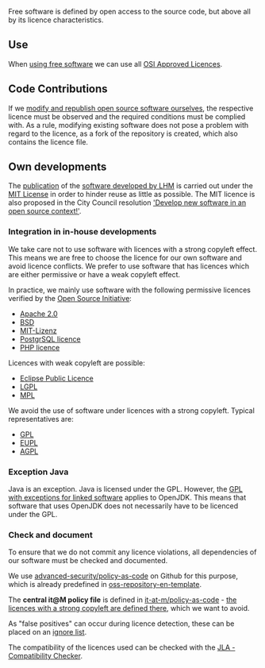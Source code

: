 Free software is defined by open access to the source code, but above all by its licence characteristics.  

## Use

When [using free software](./use) we can use all [OSI Approved Licences](https://opensource.org/licenses).

## Code Contributions 

If we [modify and republish open source software ourselves](./improve#code-contributions), the respective licence must be observed and the required conditions must be complied with.
As a rule, modifying existing software does not pose a problem with regard to the licence, as a fork of the repository is created, which also contains the licence file.

## Own developments

The [publication](./publish) of the [software developed by LHM](./in-house-development) is carried out under the [MIT License](https://en.wikipedia.org/wiki/MIT_License) in order to hinder reuse as little as possible.
The MIT licence is also proposed in the City Council resolution ['Develop new software in an open source context!'](https://risi.muenchen.de/risi/antrag/detail/6289779).

### Integration in in-house developments

We take care not to use software with licences with a strong copyleft effect. This means we are free to choose the licence for our own software and avoid licence conflicts. 
We prefer to use software that has licences which are either permissive or have a weak copyleft effect.

In practice, we mainly use software with the following permissive licences verified by the [Open Source Initiative](https://opensource.org/licenses):

* [Apache 2.0](https://en.wikipedia.org/wiki/Apache_License)
* [BSD](https://en.wikipedia.org/wiki/BSD_licenses)
* [MIT-Lizenz](https://en.wikipedia.org/wiki/MIT_License)
* [PostgrSQL licence](https://www.postgresql.org/about/licence/)
* [PHP licence](https://en.wikipedia.org/wiki/PHP_License)

Licences with weak copyleft are possible:

* [Eclipse Public Licence](https://en.wikipedia.org/wiki/Eclipse_Public_License)
* [LGPL](https://en.wikipedia.org/wiki/GNU_Lesser_General_Public_License)
* [MPL](https://en.wikipedia.org/wiki/Mozilla_Public_License)

We avoid the use of software under licences with a strong copyleft.
Typical representatives are:

* [GPL](https://en.wikipedia.org/wiki/GNU_General_Public_License)
* [EUPL](https://en.wikipedia.org/wiki/European_Union_Public_Licence)
* [AGPL](https://en.wikipedia.org/wiki/GNU_Affero_General_Public_License)


### Exception Java

Java is an exception.
Java is licensed under the GPL.
However, the [GPL with exceptions for linked software](https://en.wikipedia.org/wiki/GPL_linking_exception) applies to OpenJDK.
This means that software that uses OpenJDK does not necessarily have to be licenced under the GPL.


### Check and document

To ensure that we do not commit any licence violations, all dependencies of our software must be checked and documented.

We use [advanced-security/policy-as-code](https://github.com/marketplace/actions/ghas-policy-as-code) on Github for this purpose, which is already predefined in [oss-repository-en-template](https://github.com/it-at-m/oss-repository-en-template/blob/main/.github/workflows/build.yaml#L13).

The **central it@M policy file** is defined in [it-at-m/policy-as-code](https://github.com/it-at-m/policy-as-code) - [the licences with a strong copyleft are defined there](https://github.com/it-at-m/policy-as-code/blob/main/default.yaml#L12), which we want to avoid.

As "false positives" can occur during licence detection, these can be placed on an [ignore list](https://github.com/it-at-m/policy-as-code/blob/main/default.yaml#L23).

The compatibility of the licences used can be checked with the [JLA - Compatibility Checker](https://joinup.ec.europa.eu/collection/eupl/solution/joinup-licensing-assistant/jla-compatibility-checker).
